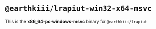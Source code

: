 # `@earthkiii/lrapiut-win32-x64-msvc`

This is the **x86_64-pc-windows-msvc** binary for `@earthkiii/lrapiut`
